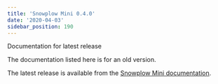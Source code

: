 ```yaml
---
title: 'Snowplow Mini 0.4.0'
date: '2020-04-03'
sidebar_position: 190
---
```


Documentation for latest release

The documentation listed here is for an old version.

The latest release is available from the [Snowplow Mini documentation](/docs/pipeline-components-and-applications/snowplow-mini/index.md).
